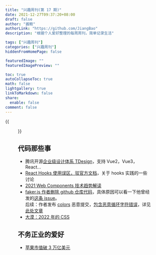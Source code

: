 ```yaml
---
title: "兴趣周刊(第 17 期)"
date: 2021-12-27T09:37:20+08:00
draft: false
author: "酱鲍"
authorLink: "https://github.com/JiangBao"
description: "根据个人爱好整理的每周周刊，简单记录生活"

tags: ["兴趣周刊"]
categories: ["兴趣周刊"]
hiddenFromHomePage: false

featuredImage: ""
featuredImagePreview: ""

toc: true
autoCollapseToc: true
math: false
lightgallery: true
linkToMarkdown: false
share:
  enable: false
comment: false
---
```


<!--more-->
{{<figure src="https://images.unsplash.com/photo-1635360254568-a8c78d9d5b48?ixlib=rb-1.2.1&ixid=MnwxMjA3fDB8MHxwaG90by1wYWdlfHx8fGVufDB8fHx8&auto=format&fit=crop&w=2342&q=80" title="from unsplash by Moritz Knöringer">}}

## 代码那些事
* 腾讯开源[企业级设计体系 TDesign](https://tdesign.tencent.com/)，支持 Vue2，Vue3，React...
* [React Hooks 使用误区，驳官方文档](https://zhuanlan.zhihu.com/p/450513902)，关于 hooks 实践的一些讨论
* [2021 Web Components 技术趋势解读](https://mp.weixin.qq.com/s/ZWN2LahrOL8ABzjNn8niFA)
* [faker.js 作者删除 github 仓库代码](https://github.com/Marak/faker.js)，具体原因可以看一下他曾经发的[这条 issue](https://web.archive.org/web/20210704022108/https://github.com/Marak/faker.js/issues/1046)。  
后续：作者发布 [colors](https://www.npmjs.com/package/colors) 恶意提交，[包含恶意循环字符错误](https://github.com/Marak/colors.js/commit/074a0f8ed0c31c35d13d28632bd8a049ff136fb6)，详见[此处文章](https://www.bleepingcomputer.com/news/security/dev-corrupts-npm-libs-colors-and-faker-breaking-thousands-of-apps/)
* [大漠：2022 年的 CSS](https://juejin.cn/post/7048260643589193765)

## 不务正业的爱好
* [苹果市值破 3 万亿美元](https://www.36kr.com/p/1556796265090948)
